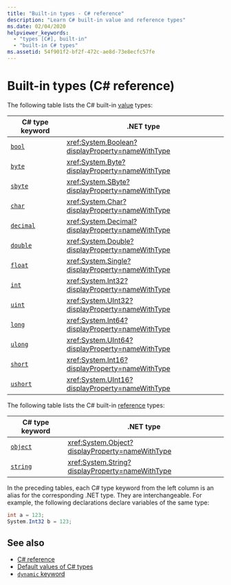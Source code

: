 ```yaml
---
title: "Built-in types - C# reference"
description: "Learn C# built-in value and reference types"
ms.date: 02/04/2020
helpviewer_keywords: 
  - "types [C#], built-in"
  - "built-in C# types"
ms.assetid: 54f901f2-bf2f-472c-ae8d-73e8ecfc57fe
---
```

# Built-in types (C# reference)

The following table lists the C# built-in [value](value-types.md) types:

|C# type keyword|.NET type|
|--------------|-------------------------|
|[`bool`](bool.md)|<xref:System.Boolean?displayProperty=nameWithType>|
|[`byte`](integral-numeric-types.md)|<xref:System.Byte?displayProperty=nameWithType>|
|[`sbyte`](integral-numeric-types.md)|<xref:System.SByte?displayProperty=nameWithType>|
|[`char`](char.md)|<xref:System.Char?displayProperty=nameWithType>|
|[`decimal`](floating-point-numeric-types.md)|<xref:System.Decimal?displayProperty=nameWithType>|
|[`double`](floating-point-numeric-types.md)|<xref:System.Double?displayProperty=nameWithType>|
|[`float`](floating-point-numeric-types.md)|<xref:System.Single?displayProperty=nameWithType>|
|[`int`](integral-numeric-types.md)|<xref:System.Int32?displayProperty=nameWithType>|
|[`uint`](integral-numeric-types.md)|<xref:System.UInt32?displayProperty=nameWithType>|
|[`long`](integral-numeric-types.md)|<xref:System.Int64?displayProperty=nameWithType>|
|[`ulong`](integral-numeric-types.md)|<xref:System.UInt64?displayProperty=nameWithType>|
|[`short`](integral-numeric-types.md)|<xref:System.Int16?displayProperty=nameWithType>|
|[`ushort`](integral-numeric-types.md)|<xref:System.UInt16?displayProperty=nameWithType>|

The following table lists the C# built-in [reference](../keywords/reference-types.md) types:

|C# type keyword|.NET type|
|--------------|-------------------------|
|[`object`](reference-types.md#the-object-type)|<xref:System.Object?displayProperty=nameWithType>|
|[`string`](reference-types.md#the-string-type)|<xref:System.String?displayProperty=nameWithType>|

In the preceding tables, each C# type keyword from the left column is an alias for the corresponding .NET type. They are interchangeable. For example, the following declarations declare variables of the same type:

```csharp
int a = 123;
System.Int32 b = 123;
```

## See also

- [C# reference](../index.md)
- [Default values of C# types](default-values.md)
- [`dynamic` keyword](reference-types.md#the-dynamic-type)
